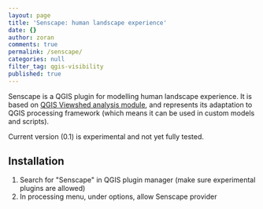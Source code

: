 ```yaml
---
layout: page
title: 'Senscape: human landscape experience'
date: {}
author: zoran
comments: true
permalink: /senscape/
categories: null
filter_tag: qgis-visibility
published: true
---
```


Senscape is a QGIS plugin for modelling human landscape experience. It is based on [QGIS Viewshed analysis module](http://zoran-cuckovic.from.hr/landscape-analysis/visibility/), and represents its adaptation to QGIS processing framework (which means it can be used in custom models and scripts).

Current version (0.1) is experimental and not yet fully tested.

## Installation

1. Search for "Senscape" in QGIS plugin manager (make sure experimental plugins are allowed)
2. In processing menu, under options, allow Senscape provider
